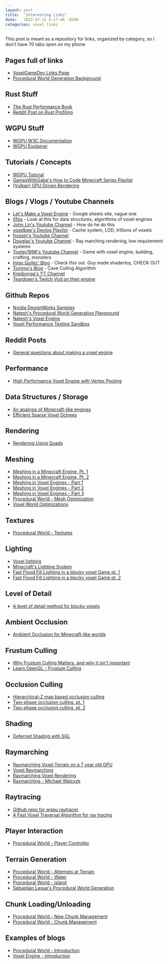 ```yaml
---
layout: post
title:  "Interesting Links"
date:   2022-07-31 6:27:46 -0500
categories: voxel links
---
```


This post is meant as a repository for links, organized by category, so I don't have 70 tabs open on my phone

## Pages full of links
- [VoxelGameDev Links Page](https://www.reddit.com/r/VoxelGameDev/wiki/index/)
- [Procedural World Generation Background](https://nnarain.github.io/2017/12/15/Procedural-Generation-References.html)

## Rust Stuff
- [The Rust Performance Book](https://nnethercote.github.io/perf-book/title-page.html)
- [Reddit Post on Rust Profiling](https://www.reddit.com/r/rust/comments/rxj81f/rust_profiling/)

## WGPU Stuff
- [WGPU W3C Documentation](https://www.w3.org/TR/webgpu/)
- [WGPU Explainer](https://gpuweb.github.io/gpuweb/explainer/)

## Tutorials / Concepts  

- [WGPU Tutorial](https://sotrh.github.io/learn-wgpu/#what-is-wgpu)
- [GamesWithGabe's How to Code Minecraft Series Playlist](https://www.youtube.com/watch?v=HhH_9DnMBgw&list=PLtrSb4XxIVbodGYZZVzC1PAZfwckrXp_X)
- [(Vulkan) GPU Driven Rendering](https://vkguide.dev/docs/gpudriven/gpu_driven_engines/)

## Blogs / Vlogs / Youtube Channels

- [Let's Make a Voxel Engine](https://sites.google.com/site/letsmakeavoxelengine/) - Google sheets site, vague one
- [0fps](https://0fps.net/category/programming/voxels/) - Look at this for data structures, algorithms of voxel engines
- [John Lin's Youtube Channel](https://www.youtube.com/channel/UCM2RhfMLoLqG24e_DYgTQeA/videos) - How do he do this
- [voxelbee's Devlog Playlist](https://www.youtube.com/watch?v=egOx4jMIaOg&list=PLOIaREn4bEqLQ-eFBDdSKWxrc7q5o_93U) - Cache system, LOD, trillions of voxels
- [frozein's Youtube Channel](https://www.youtube.com/channel/UC8LhL2je1UQW-7nuEG4XqTg/featured)
- [Douglas's Youtube Channel](https://www.youtube.com/channel/UCjVn35Ubo5c2wagQ6bgVT1Q/videos) - Ray marching rendering, low requirement systems
- [Tooley1998's Youtube Channel](https://www.youtube.com/channel/UCAGhh86JuPOIm7GeKpRpZlw/featured) - Game with voxel engine, building, crafting, monsters
- [Inigo Quilez' Blog](https://iquilezles.org/) - Check this out. Guy made shadertoy, CHECK OUT
- [Tommo's Blog](https://tomcc.github.io/) - Cave Culling Algorithm
- [Kiwibonga's YT Channel](https://www.youtube.com/user/kiwibonga/videos)
- [Teardown's Twitch Vod on their engine](https://www.youtube.com/watch?v=0VzE8ROwC58)

## Github Repos
- [Nvidia DesignWorks Samples](https://github.com/nvpro-samples)
- [Natesh's Procedural World Generation Playground](https://github.com/nnarain/World)
- [Natesh's Voxel Engine](https://github.com/nnarain/VoxelEngine)
- [Voxel Performance Testing Sandbox](https://github.com/cleak/VoxelPerf)

## Reddit Posts
- [General questions about making a voxel engine](https://www.reddit.com/r/VoxelGameDev/comments/cg28db/general_questions_about_making_a_voxel_engine/)

## Performance
- [High Performance Voxel Engine with Vertex Pooling](https://nickmcd.me/2021/04/04/high-performance-voxel-engine/)

## Data Structures / Storage
- [An analysis of Minecraft-like engines](https://0fps.net/2012/01/14/an-analysis-of-minecraft-like-engines/)
- [Efficient Sparse Voxel Octrees](https://www.nvidia.com/docs/IO/88972/nvr-2010-001.pdf)

## Rendering
- [Rendering Using Quads](https://medium.com/@calebleak/quads-all-the-way-down-simple-voxel-rendering-fea1e4488e26)

## Meshing
- [Meshing in a Minecraft Engine, Pt. 1](https://0fps.net/2012/06/30/meshing-in-a-minecraft-game/)
- [Meshing in a Minecraft Engine, Pt. 2](https://0fps.net/2012/07/07/meshing-minecraft-part-2/)
- [Meshing in Voxel Engines - Part 1](https://blackflux.wordpress.com/2014/02/23/meshing-in-voxel-engines-part-1/)
- [Meshing in Voxel Engines - Part 2](https://blackflux.wordpress.com/2014/03/01/meshing-in-voxel-engines-part-2/)
- [Meshing in Voxel Engines - Part 3](https://blackflux.wordpress.com/2014/03/02/meshing-in-voxel-engines-part-3/)
- [Procedural World - Mesh Optimization](https://nnarain.github.io/2018/01/07/Procedural-World-Mesh-Optimization.html)
- [Voxel World Optimizations](https://vercidium.com/blog/voxel-world-optimisations/)

## Textures
- [Procedural World - Textures](https://nnarain.github.io/2018/01/28/Procedural-World-Textures.html)

## Lighting
- [Voxel lighting](https://0fps.net/2018/02/21/voxel-lighting/)
- [Minecraft's Lighting System](https://minecraft.fandom.com/wiki/Light)
- [Fast Flood Fill Lighting in a blocky voxel Game pt. 1](https://www.reddit.com/r/gamedev/comments/2iru8i/fast_flood_fill_lighting_in_a_blocky_voxel_game/)
- [Fast Flood Fill Lighting in a blocky voxel Game pt. 2](https://www.reddit.com/r/gamedev/comments/2k7gxt/fast_flood_fill_lighting_in_a_blocky_voxel_game/)

## Level of Detail
- [A level of detail method for blocky voxels](https://0fps.net/2018/03/03/a-level-of-detail-method-for-blocky-voxels/)

## Ambient Occlusion
- [Ambient Occlusion for Minecraft-like worlds](https://0fps.net/2013/07/03/ambient-occlusion-for-minecraft-like-worlds/)

## Frustum Culling
- [Why Frustum Culling Matters, and why it isn't important](https://gist.github.com/nothings/913056601b56e5719cc987684a16544e)
- [Learn OpenGL - Frustum Culling](https://learnopengl.com/Guest-Articles/2021/Scene/Frustum-Culling)

## Occlusion Culling
- [Hierarchical-Z map based occlusion culling](https://www.rastergrid.com/blog/2010/10/hierarchical-z-map-based-occlusion-culling/)
- [Two-phase occlusion culling, pt. 1](https://hannosprogrammingblog.blogspot.com/2017/11/two-phase-occlusion-culling-part-1.html)
- [Two-phase occlusion culling, pt. 2](https://hannosprogrammingblog.blogspot.com/2018/02/two-phase-occlusion-culling-part-2.html)

## Shading
- [Deferred Shading with SGL](https://nnarain.github.io/2015/07/08/Deferred-Shading-with-SGL.html)

## Raymarching
- [Raymarching Voxel Terrain on a 7 year old GPU](https://www.youtube.com/watch?v=7N2tBk9GfJY)
- [Voxel Raymarching](https://tenebryo.github.io/posts/2021-01-13-voxel-raymarching.html)
- [Raymarching Voxel Rendering](https://medium.com/@calebleak/raymarching-voxel-rendering-58018201d9d6)
- [Raymarching - Michael Walcyzk](https://michaelwalczyk.com/blog-ray-marching.html)

## Raytracing
- [Github repo for wgpu raytracer](https://github.com/elieseek/wgpu-raytracer)
- [A Fast Voxel Traversal Algorithm for ray tracing](https://www.researchgate.net/publication/2611491_A_Fast_Voxel_Traversal_Algorithm_for_Ray_Tracing)

## Player Interaction
- [Procedural World - Player Controller](https://nnarain.github.io/2018/01/17/Procedural-World-Player-Controller.html)

## Terrain Generation
- [Procedural World - Attempts at Terrain](https://nnarain.github.io/2018/05/19/Procedural-World-Attempts-at-Terrain.html)
- [Procedural World - Water](https://nnarain.github.io/2018/02/11/Procedural-World-Water.html)
- [Procedural World - Island](https://nnarain.github.io/2018/01/14/Procedural-World-Island.html)
- [Sebastian Lague's Procedural World Generation](https://www.youtube.com/watch?v=wbpMiKiSKm8&list=PLFt_AvWsXl0eBW2EiBtl_sxmDtSgZBxB3)

## Chunk Loading/Unloading
- [Procedural World - New Chunk Management](https://nnarain.github.io/2018/06/16/Procedural-World-New-Chunk-Management.html)
- [Procedural World - Chunk Management](https://nnarain.github.io/2018/01/04/Procedural-World-Chunk-Management.html)

## Examples of blogs
- [Procedural World - Introduction](https://nnarain.github.io/2017/12/27/World-Part-1.html)
- [Voxel Engine - Introduction](https://nnarain.github.io/2015/06/26/Intro-to-my-Voxel-Engine.html)